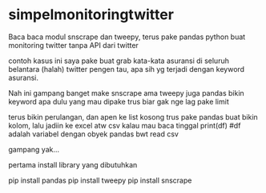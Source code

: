# simpelmonitoringtwitter

Baca baca modul snscrape dan tweepy, terus pake pandas python buat monitoring twitter tanpa API dari twitter

contoh kasus ini saya pake buat grab kata-kata asuransi di seluruh belantara (halah) twitter
pengen tau, apa sih yg terjadi dengan keyword asuransi.

Nah ini gampang banget make snscrape ama tweepy juga pandas 
bikin keyword apa dulu yang mau dipake
trus biar gak nge lag pake limit

terus bikin perulangan, dan apen ke list kosong
trus pake pandas  buat bikin kolom, lalu jadiin ke excel atw csv
kalau mau baca tinggal print(df) #df adalah variabel dengan obyek pandas bwt read csv

gampang yak...

pertama install library yang dibutuhkan

pip install pandas
pip install tweepy
pip install snscrape
